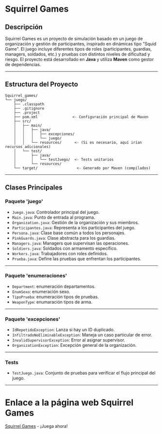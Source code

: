 
# Squirrel Games

## Descripción

Squirrel Games es un proyecto de simulación basado en un juego de organización y gestión de participantes, inspirado en dinámicas tipo "Squid Game". El juego incluye diferentes tipos de roles (participantes, guardias, managers, soldados, etc.) y pruebas con distintos niveles de dificultad y riesgo. El proyecto está desarrollado en **Java** y utiliza **Maven** como gestor de dependencias.

---

## Estructura del Proyecto

```
Squirrel_games/
└── juego/
    ├── .classpath
    ├── .gitignore
    ├── .project
    ├── pom.xml                <- Configuración principal de Maven
    ├── src/
    │   ├── main/
    │   │   ├── java/
    │   │   │   ├── excepciones/
    │   │   │   └── juego/
    │   │   └── resources/      <- (Si es necesario, aquí irían recursos adicionales)
    │   └── test/
    │       ├── java/
    │       │   └── testJuego/  <- Tests unitarios
    │       └── resources/
    └── target/                  <- Generado por Maven (compilados)
```

---

## Clases Principales

### Paquete 'juego'
- `Juego.java`: Controlador principal del juego.
- `Main.java`: Punto de entrada al programa.
- `Organization.java`: Gestión de la organización y sus miembros.
- `Participantes.java`: Representa a los participantes del juego.
- `Persona.java`: Clase base común a todos los personajes.
- `PinkGuards.java`: Clase abstracta para los guardias.
- `Managers.java`: Managers que supervisan las operaciones.
- `Soldiers.java`: Soldados con armamento específico.
- `Workers.java`: Trabajadores con roles definidos.
- `Prueba.java`: Define las pruebas que enfrentan los participantes.

---

### Paquete 'enumeraciones'
- `Department`: enumeración departamentos.
- `EnumSexo`: enumeración sexo.
- `TipoPrueba`: enumeración tipos de pruebas.
- `WeaponType`: enumaración tipos de arma.

---

### Paquete 'excepciones'
- `IdRepetidoException`: Lanza si hay un ID duplicado.
- `InfiltradoNoEliminableException`: Maneja un caso particular de error.
- `InvalidSupervisorException`: Error al asignar supervisor.
- `OrganizationException`: Excepción general de la organización.

---

### Tests
- `TestJuego.java`: Conjunto de pruebas para verificar el flujo principal del juego.

---


# Enlace a la página web Squirrel Games

[Squirrel Games](https://hugo1202.github.io/Squirrel_games/) - ¡Juega ahora!
